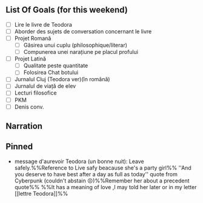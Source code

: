 ## List Of Goals (for this weekend)
- [ ] Lire le livre de Teodora
- [ ] Aborder des sujets de conversation concernant le livre
- [ ] Projet Romană
	- [ ] Găsirea unui cuplu (philosophique/literar)
	- [ ] Compunerea unei narațiune pe placul profului
- [ ] Projet Latină
	- [ ] Qualitate peste quantitate
	- [ ] Folosirea Chat botului
- [ ] Jurnalul Cluj (Teodora ver)(în română)
- [ ] Jurnalul de viață de elev
- [ ] Lecturi filosofice
- [ ] PKM
- [ ] Denis conv. 

## Narration
## Pinned
- message d'aurevoir Teodora (un bonne nuit):
		Leave safely.%%Reference to Live safy beacause she's a party girl%%
		''And you deserve to have best after a day as full as today'' quote from Cyberpunk (couldn't abstain 😣)%%Remember her about a precedent quote%% %%It has a meaning of love 
		,I may told her later or in my letter [[lettre Teodora]]%% 
